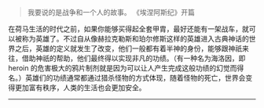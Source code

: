 
>我要说的是战争和一个人的故事。
>《埃涅阿斯纪》开篇


在荷马生活的时代之前，如果你能够买得起全套甲胄，最好还能有一架战车，就可以被称为英雄了。不过自从像赫拉克勒斯和珀尔修斯这样的英雄进入古典神话的世界之后，英雄的定义就发生了改变，他们一般都有着半神的身份，能够跟神祇来往，借助神祇的帮助，他们最终得以实现非凡的功绩。（有一种名为海洛因，即 heroin 的危害极大的鸦片制剂就是因为可以让人产生完成这般功绩的幻觉而得名。）英雄们的功绩通常都通过猎杀怪物的方式体现，随着怪物的死亡，世界会变得更加富有秩序，人类的生活也会更加安全。

---------




